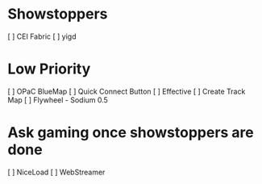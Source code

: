# Showstoppers
[ ] CEI Fabric
[ ] yigd

# Low Priority
[ ] OPaC BlueMap
[ ] Quick Connect Button
[ ] Effective
[ ] Create Track Map
[ ] Flywheel - Sodium 0.5

# Ask gaming once showstoppers are done
[ ] NiceLoad
[ ] WebStreamer